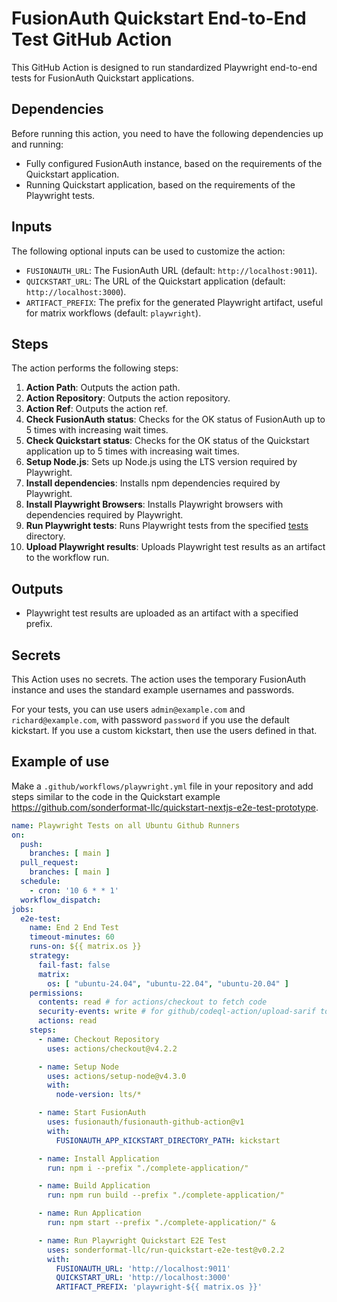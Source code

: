 # FusionAuth Quickstart End-to-End Test GitHub Action

This GitHub Action is designed to run standardized Playwright end-to-end tests for FusionAuth Quickstart applications.

## Dependencies

Before running this action, you need to have the following dependencies up and running:
- Fully configured FusionAuth instance, based on the requirements of the Quickstart application.
- Running Quickstart application, based on the requirements of the Playwright tests.

## Inputs

The following optional inputs can be used to customize the action:
- `FUSIONAUTH_URL`: The FusionAuth URL (default: `http://localhost:9011`).
- `QUICKSTART_URL`: The URL of the Quickstart application (default: `http://localhost:3000`).
- `ARTIFACT_PREFIX`: The prefix for the generated Playwright artifact, useful for matrix workflows (default: `playwright`).

## Steps

The action performs the following steps:
1. **Action Path**: Outputs the action path.
2. **Action Repository**: Outputs the action repository.
3. **Action Ref**: Outputs the action ref.
4. **Check FusionAuth status**: Checks for the OK status of FusionAuth up to 5 times with increasing wait times.
5. **Check Quickstart status**: Checks for the OK status of the Quickstart application up to 5 times with increasing wait times.
6. **Setup Node.js**: Sets up Node.js using the LTS version required by Playwright.
7. **Install dependencies**: Installs npm dependencies required by Playwright.
8. **Install Playwright Browsers**: Installs Playwright browsers with dependencies required by Playwright.
9. **Run Playwright tests**: Runs Playwright tests from the specified [tests](tests) directory.
10. **Upload Playwright results**: Uploads Playwright test results as an artifact to the workflow run.

## Outputs

- Playwright test results are uploaded as an artifact with a specified prefix.

## Secrets

This Action uses no secrets. The action uses the temporary FusionAuth instance and uses the standard example usernames and passwords.

For your tests, you can use users `admin@example.com` and `richard@example.com`, with password `password` if you use the default kickstart. If you use a custom kickstart, then use the users defined in that.

## Example of use

Make a `.github/workflows/playwright.yml` file in your repository and add steps similar to the code in the Quickstart example https://github.com/sonderformat-llc/quickstart-nextjs-e2e-test-prototype.

```yaml
name: Playwright Tests on all Ubuntu Github Runners
on:
  push:
    branches: [ main ]
  pull_request:
    branches: [ main ]
  schedule:
    - cron: '10 6 * * 1'
  workflow_dispatch:
jobs:
  e2e-test:
    name: End 2 End Test
    timeout-minutes: 60
    runs-on: ${{ matrix.os }}
    strategy:
      fail-fast: false
      matrix:
        os: [ "ubuntu-24.04", "ubuntu-22.04", "ubuntu-20.04" ]
    permissions:
      contents: read # for actions/checkout to fetch code
      security-events: write # for github/codeql-action/upload-sarif to upload SARIF results
      actions: read
    steps:
      - name: Checkout Repository
        uses: actions/checkout@v4.2.2

      - name: Setup Node
        uses: actions/setup-node@v4.3.0
        with:
          node-version: lts/*

      - name: Start FusionAuth
        uses: fusionauth/fusionauth-github-action@v1
        with:
          FUSIONAUTH_APP_KICKSTART_DIRECTORY_PATH: kickstart

      - name: Install Application
        run: npm i --prefix "./complete-application/"

      - name: Build Application
        run: npm run build --prefix "./complete-application/"

      - name: Run Application
        run: npm start --prefix "./complete-application/" &

      - name: Run Playwright Quickstart E2E Test
        uses: sonderformat-llc/run-quickstart-e2e-test@v0.2.2
        with:
          FUSIONAUTH_URL: 'http://localhost:9011'
          QUICKSTART_URL: 'http://localhost:3000'
          ARTIFACT_PREFIX: 'playwright-${{ matrix.os }}'
```


